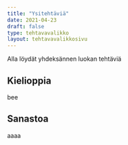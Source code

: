 ```yaml
---
title: "Ysitehtäviä"
date: 2021-04-23
draft: false
type: tehtavavalikko
layout: tehtavavalikkosivu
---
```


Alla löydät yhdeksännen luokan tehtäviä

## Kielioppia
bee

## Sanastoa
aaaa
